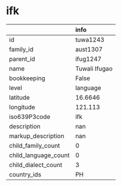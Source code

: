 # ifk
|                      | info          |
|:---------------------|:--------------|
| id                   | tuwa1243      |
| family_id            | aust1307      |
| parent_id            | ifug1247      |
| name                 | Tuwali Ifugao |
| bookkeeping          | False         |
| level                | language      |
| latitude             | 16.6646       |
| longitude            | 121.113       |
| iso639P3code         | ifk           |
| description          | nan           |
| markup_description   | nan           |
| child_family_count   | 0             |
| child_language_count | 0             |
| child_dialect_count  | 3             |
| country_ids          | PH            |